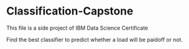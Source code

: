 # Classification-Capstone
This file is a side project of IBM Data Science Certificate

Find the best classifier to predict whether a load will be paidoff or not.
